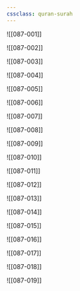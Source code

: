 ```yaml
---
cssclass: quran-surah
---
```


![[087-001]]

![[087-002]]

![[087-003]]

![[087-004]]

![[087-005]]

![[087-006]]

![[087-007]]

![[087-008]]

![[087-009]]

![[087-010]]

![[087-011]]

![[087-012]]

![[087-013]]

![[087-014]]

![[087-015]]

![[087-016]]

![[087-017]]

![[087-018]]

![[087-019]]

